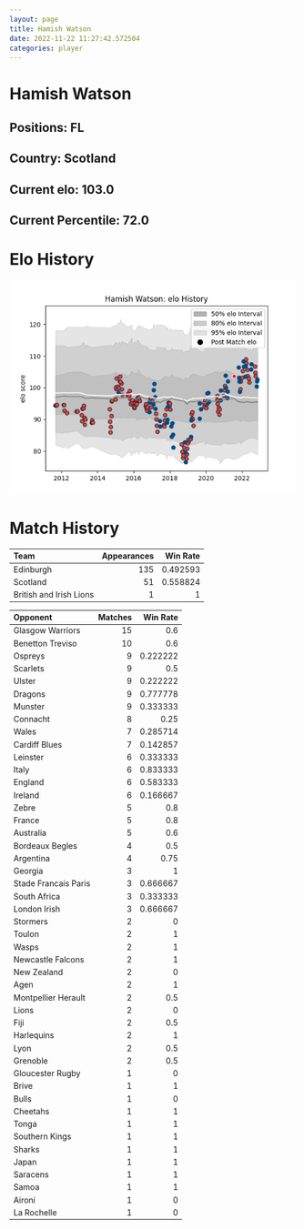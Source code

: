 ```yaml
---  
layout: page  
title: Hamish Watson  
date: 2022-11-22 11:27:42.572504  
categories: player  
---
```

# Hamish Watson

## Positions: FL

## Country: Scotland

## Current elo: 103.0

## Current Percentile: 72.0

# Elo History


![elo history](history_HamishWatson.png)
# Match History


| Team                    |   Appearances |   Win Rate |
|:------------------------|--------------:|-----------:|
| Edinburgh               |           135 |   0.492593 |
| Scotland                |            51 |   0.558824 |
| British and Irish Lions |             1 |   1        |

| Opponent             |   Matches |   Win Rate |
|:---------------------|----------:|-----------:|
| Glasgow Warriors     |        15 |   0.6      |
| Benetton Treviso     |        10 |   0.6      |
| Ospreys              |         9 |   0.222222 |
| Scarlets             |         9 |   0.5      |
| Ulster               |         9 |   0.222222 |
| Dragons              |         9 |   0.777778 |
| Munster              |         9 |   0.333333 |
| Connacht             |         8 |   0.25     |
| Wales                |         7 |   0.285714 |
| Cardiff Blues        |         7 |   0.142857 |
| Leinster             |         6 |   0.333333 |
| Italy                |         6 |   0.833333 |
| England              |         6 |   0.583333 |
| Ireland              |         6 |   0.166667 |
| Zebre                |         5 |   0.8      |
| France               |         5 |   0.8      |
| Australia            |         5 |   0.6      |
| Bordeaux Begles      |         4 |   0.5      |
| Argentina            |         4 |   0.75     |
| Georgia              |         3 |   1        |
| Stade Francais Paris |         3 |   0.666667 |
| South Africa         |         3 |   0.333333 |
| London Irish         |         3 |   0.666667 |
| Stormers             |         2 |   0        |
| Toulon               |         2 |   1        |
| Wasps                |         2 |   1        |
| Newcastle Falcons    |         2 |   1        |
| New Zealand          |         2 |   0        |
| Agen                 |         2 |   1        |
| Montpellier Herault  |         2 |   0.5      |
| Lions                |         2 |   0        |
| Fiji                 |         2 |   0.5      |
| Harlequins           |         2 |   1        |
| Lyon                 |         2 |   0.5      |
| Grenoble             |         2 |   0.5      |
| Gloucester Rugby     |         1 |   0        |
| Brive                |         1 |   1        |
| Bulls                |         1 |   0        |
| Cheetahs             |         1 |   1        |
| Tonga                |         1 |   1        |
| Southern Kings       |         1 |   1        |
| Sharks               |         1 |   1        |
| Japan                |         1 |   1        |
| Saracens             |         1 |   1        |
| Samoa                |         1 |   1        |
| Aironi               |         1 |   0        |
| La Rochelle          |         1 |   0        |